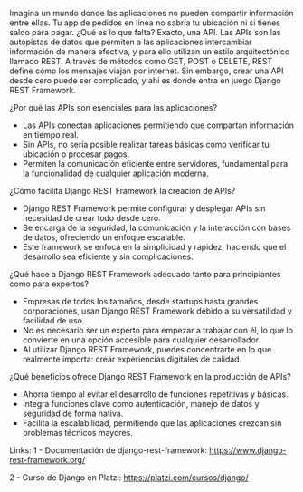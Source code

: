 Imagina un mundo donde las aplicaciones no pueden compartir información entre ellas. Tu app de pedidos en línea no sabría tu ubicación ni si tienes saldo para pagar. ¿Qué es lo que falta? Exacto, una API. Las APIs son las autopistas de datos que permiten a las aplicaciones intercambiar información de manera efectiva, y para ello utilizan un estilo arquitectónico llamado REST. A través de métodos como GET, POST o DELETE, REST define cómo los mensajes viajan por internet. Sin embargo, crear una API desde cero puede ser complicado, y ahí es donde entra en juego Django REST Framework.


¿Por qué las APIs son esenciales para las aplicaciones?

- Las APIs conectan aplicaciones permitiendo que compartan información en tiempo real.
- Sin APIs, no sería posible realizar tareas básicas como verificar tu ubicación o procesar pagos.
- Permiten la comunicación eficiente entre servidores, fundamental para la funcionalidad de cualquier aplicación moderna.


¿Cómo facilita Django REST Framework la creación de APIs?

- Django REST Framework permite configurar y desplegar APIs sin necesidad de crear todo desde cero.
- Se encarga de la seguridad, la comunicación y la interacción con bases de datos, ofreciendo un enfoque escalable.
- Este framework se enfoca en la simplicidad y rapidez, haciendo que el desarrollo sea eficiente y sin complicaciones.


¿Qué hace a Django REST Framework adecuado tanto para principiantes como para expertos?

- Empresas de todos los tamaños, desde startups hasta grandes corporaciones, usan Django REST Framework debido a su versatilidad y facilidad de uso.
- No es necesario ser un experto para empezar a trabajar con él, lo que lo convierte en una opción accesible para cualquier desarrollador.
- Al utilizar Django REST Framework, puedes concentrarte en lo que realmente importa: crear experiencias digitales de calidad.


¿Qué beneficios ofrece Django REST Framework en la producción de APIs?

- Ahorra tiempo al evitar el desarrollo de funciones repetitivas y básicas.
- Integra funciones clave como autenticación, manejo de datos y seguridad de forma nativa.
- Facilita la escalabilidad, permitiendo que las aplicaciones crezcan sin problemas técnicos mayores.


Links:
1 - Documentación de django-rest-framework:
https://www.django-rest-framework.org/

2 - Curso de Django en Platzi:
https://platzi.com/cursos/django/